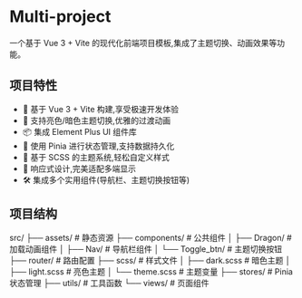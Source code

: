 # Multi-project

一个基于 Vue 3 + Vite 的现代化前端项目模板,集成了主题切换、动画效果等功能。

## 项目特性

- 🚀 基于 Vue 3 + Vite 构建,享受极速开发体验
- 🎨 支持亮色/暗色主题切换,优雅的过渡动画
- 📦 集成 Element Plus UI 组件库
- 💾 使用 Pinia 进行状态管理,支持数据持久化
- 🔄 基于 SCSS 的主题系统,轻松自定义样式
- 📱 响应式设计,完美适配多端显示
- 🛠 集成多个实用组件(导航栏、主题切换按钮等)

## 项目结构
src/
├── assets/ # 静态资源
├── components/ # 公共组件
│ ├── Dragon/ # 加载动画组件
│ ├── Nav/ # 导航栏组件
│ └── Toggle_btn/ # 主题切换按钮
├── router/ # 路由配置
├── scss/ # 样式文件
│ ├── dark.scss # 暗色主题
│ ├── light.scss # 亮色主题
│ └── theme.scss # 主题变量
├── stores/ # Pinia 状态管理
├── utils/ # 工具函数
└── views/ # 页面组件